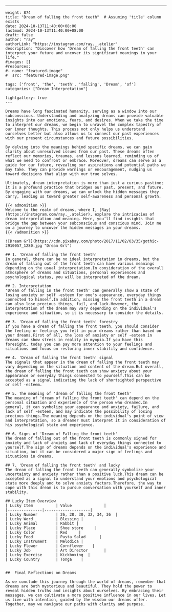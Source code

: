 ---
    weight: 874
    title: "Dream of falling the front teeth"  # Assuming 'title' column exists
    date: 2024-10-13T11:40:00+08:00
    lastmod: 2024-10-13T11:40:00+08:00
    draft: false
    author: "ray"
    authorLink: "https://instagram.com/ray._.atelier"
    description: "Discover how 'Dream of falling the front teeth' can interpret your future and uncover its significant meanings in your life."
    #images: []
    #resources:
    #- name: "featured-image"
    #  src: "featured-image.png"
    
    tags: ['front', 'the', 'teeth', 'falling', 'Dream', 'of']
    categories: ["Dream Interpretation"]
    
    lightgallery: true
    ---
    
    Dreams have long fascinated humanity, serving as a window into our subconscious. Understanding and analyzing dreams can provide valuable insights into our emotions, fears, and desires. When we take the time to interpret our dreams, we begin to unravel the complex tapestry of our inner thoughts. This process not only helps us understand ourselves better but also allows us to connect our past experiences with our present circumstances and future possibilities.
    
    By delving into the meanings behind specific dreams, we can gain clarity about unresolved issues from our past. These dreams often reflect our memories, traumas, and lessons learned, reminding us of what we need to confront or embrace. Moreover, dreams can serve as a guide for our future, revealing our aspirations and potential paths we may take. They can provide warnings or encouragement, nudging us toward decisions that align with our true selves.
    
    Ultimately, dream interpretation is more than just a curious pastime; it is a profound practice that bridges our past, present, and future. By engaging with our dreams, we can unlock the hidden messages they carry, leading us toward greater self-awareness and personal growth.
    
    {{< admonition >}}
    Welcome to the realm of dreams, where I, [Ray](https://instagram.com/ray._.atelier), explore the intricacies of dream interpretation and meaning. Here, you’ll find insights that bridge the gap between your subconscious and conscious mind. Join me on a journey to uncover the hidden messages in your dreams.
    {{< /admonition >}}
    
    ![Dream Grl](https://cdn.pixabay.com/photo/2017/11/02/03/35/gothic-2910057_1280.jpg "Dream Grl")
    
    ## 1. 'Dream of falling the front teeth'
    In general, there can be no ideal interpretation in dreams, but the dream of falling out of the front teeth can have various meanings depending on the usual interpretation.In consideration of the overall atmosphere of dreams and situations, personal experiences and psychological status, you will be interpreted of the dream.
    
    ## 2. Interpretation
    'Dream of falling in the front teeth' can generally show a state of losing anxiety or self -esteem for one's appearance, everyday things connected to himself.In addition, missing the front teeth in a dream can also lose precious things, fail, and lack.However, the interpretation of the dream may vary depending on the individual's experience and situation, so it is necessary to consider the details.
    
    ## 3. 'Dream of falling the front teeth' forestry
    If you have a dream of falling the front teeth, you should consider the feeling or feelings you felt in your dreams rather than based on your dreams.First of all, the loss of anxiety or self -esteem in dreams can show stress in reality in myopia.If you have this foresight, today you can pay more attention to your feelings and situations and focus on restoring inner stability and confidence.
    
    ## 4. 'Dream of falling the front teeth' signal
    The signals that appear in the dream of falling the front teeth may vary depending on the situation and content of the dream.But overall, the dream of falling the front teeth can show anxiety about your appearance or everyday things connected to yourself.This can be accepted as a signal indicating the lack of shortsighted perspective or self -esteem.
    
    ## 5. The meaning of 'dream of falling the front teeth'
    The meaning of 'dream of falling the front teeth' can depend on the personal situation and experience of the person who dreamed.In general, it can symbolize your appearance and anxiety, failure, and lack of self -esteem, and may indicate the possibility of losing precious things.The meaning depends on the individual's point of view and interpretation, so a dreamer must interpret it in consideration of his psychological state and experience.
    
    ## 6. Signs of 'Dream of Falling the front teeth'
    The dream of falling out of the front teeth is commonly signed for anxiety and lack of anxiety and lack of everyday things connected to yourself.The sign of dreams depends on the individual's experience and situation, but it can be considered a major sign of feelings and situations in dreams.
    
    ## 7. 'Dream of falling the front teeth' and lucky
    The dream of falling the front teeth can generally symbolize your uncertainty and anxiety rather than a positive luck.This dream can be accepted as a signal to understand your emotions and psychological state more deeply and to solve anxiety factors.Therefore, the way to cope with this dream is to pursue conversation with yourself and inner stability.
    
    ## Lucky Item Overview
    | Lucky Item          | Value              |
    |---------------|--------------------|
    | Lucky Number        | 26, 28, 30, 32, 34, 36  |
    | Lucky Word          | Blessing |
    | Lucky Animal        | Rabbit |
    | Lucky Place         | Shoe store     |
    | Lucky Color         | Red     |
    | Lucky Food          | Pasta Salad      |
    | Lucky Instrument    | Melodica |
    | Lucky Flower        | Cornflower    |
    | Lucky Job           | Art Director       |
    | Lucky Exercise      | Kickboxing  |
    | Lucky Country       | Tonga    |
    
    
    ##  Final Reflections on Dreams
    
    As we conclude this journey through the world of dreams, remember that dreams are both mysterious and beautiful. They hold the power to reveal hidden truths and insights about ourselves. By embracing their messages, we can cultivate a more positive influence in our lives. Let us live with intention, guided by the wisdom our dreams offer. Together, may we navigate our paths with clarity and purpose.
    